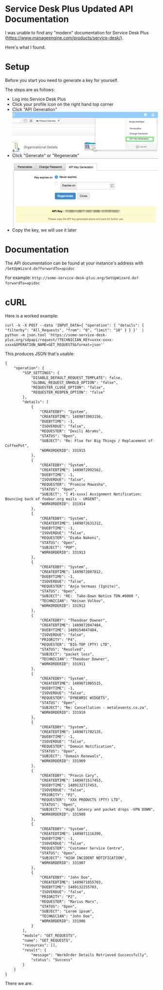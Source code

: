# Service Desk Plus Updated API Documentation

I was unable to find any "modern" documentation for Service Desk Plus (https://www.manageengine.com/products/service-desk/).

Here's what I found.

# Setup

Before you start you need to generate a key for yourself.

The steps are as follows:

* Log into Service Desk Plus
* Click your profile icon on the right hand top corner
* Click "API Generation"
![api generation](images/ManageEngine_ServiceDesk_Plus_Profile.png "API Generation")
* Click "Generate" or "Regenerate"
![key generation](images/ManageEngine_ServiceDesk_Plus_-_Personalize.png "Key Generation")
* Copy the key, we will use it later

# Documentation

The API documentation can be found at your instance's address with `/SetUpWizard.do?forwardTo=apidoc`

For example: `http://some-service-desk-plus.org/SetUpWizard.do?forwardTo=apidoc`

# cURL

Here is a worked example:

```
curl -k -X POST --data 'INPUT_DATA={ "operation": { "details": { "filterby": "All_Requests", "from": "0", "limit": "10" } } }'  | python -m json.tool 'https://some-service-desk-plus.org/sdpapi/request/?TECHNICIAN_KEY=xxxx-xxxx-xxxx&OPERATION_NAME=GET_REQUESTS&format=json'`
```

This produces JSON that's usable:

```
{
    "operation": {
        "SSP_SETTINGS": {
            "DISABLE_DEFAULT_REQUEST_TEMPLATE": false,
            "GLOBAL_REQUEST_ONHOLD_OPTION": "false",
            "REQUESTER_CLOSE_OPTION": "false",
            "REQUESTER_REOPEN_OPTION": "false"
        },
        "details": [
            {
                "CREATEDBY": "System",
                "CREATEDTIME": 1489073903156,
                "DUEBYTIME": -1,
                "ISOVERDUE": "false",
                "REQUESTER": "Devili Abrams",
                "STATUS": "Open",
                "SUBJECT": "Re: Floo for Big Things / Replacement of CoffeePot",
                "WORKORDERID": 331915
            },
            {
                "CREATEDBY": "System",
                "CREATEDTIME": 1489072992562,
                "DUEBYTIME": -1,
                "ISOVERDUE": "false",
                "REQUESTER": "Promise Mawasha",
                "STATUS": "Open",
                "SUBJECT": "[ #1-xxxx] Assignment Notification: Bouncing back of foobar.org mails - URGENT",
                "WORKORDERID": 331914
            },
            {
                "CREATEDBY": "System",
                "CREATEDTIME": 1489072631312,
                "DUEBYTIME": -1,
                "ISOVERDUE": "false",
                "REQUESTER": "Diaba Nakeni",
                "STATUS": "Open",
                "SUBJECT": "POP",
                "WORKORDERID": 331913
            },
            {
                "CREATEDBY": "System",
                "CREATEDTIME": 1489072087812,
                "DUEBYTIME": -1,
                "ISOVERDUE": "false",
                "REQUESTER": "Anja Vermaas (Ignite)",
                "STATUS": "Open",
                "SUBJECT": "RE:  Take-Down Notice TDN.#0000 ",
                "TECHNICIAN": "Keinan Volkov",
                "WORKORDERID": 331912
            },
            {
                "CREATEDBY": "Theodoar Downer",
                "CREATEDTIME": 1489072047484,
                "DUEBYTIME": 1489154847484,
                "ISOVERDUE": "false",
                "PRIORITY": "P4",
                "REQUESTER": "BIG-TOP (PTY) LTD",
                "STATUS": "Resolved",
                "SUBJECT": "packet loss",
                "TECHNICIAN": "Theodoar Downer",
                "WORKORDERID": 331911
            },
            {
                "CREATEDBY": "System",
                "CREATEDTIME": 1489071905515,
                "DUEBYTIME": -1,
                "ISOVERDUE": "false",
                "REQUESTER": "DYNEAMIC WIDGETS",
                "STATUS": "Open",
                "SUBJECT": "Re: Cancellation - metalevents.co.za",
                "WORKORDERID": 331910
            },
            {
                "CREATEDBY": "System",
                "CREATEDTIME": 1489071782125,
                "DUEBYTIME": -1,
                "ISOVERDUE": "false",
                "REQUESTER": "Domain Notification",
                "STATUS": "Open",
                "SUBJECT": "Domain Renewals",
                "WORKORDERID": 331909
            },
            {
                "CREATEDBY": "Pravin Cary",
                "CREATEDTIME": 1489071517453,
                "DUEBYTIME": 1489132717453,
                "ISOVERDUE": "false",
                "PRIORITY": "P2",
                "REQUESTER": "XXX PRODUCTS (PTY) LTD",
                "STATUS": "Open",
                "SUBJECT": "High latency and packet drops -VPN DOWN",
                "WORKORDERID": 331908
            },
            {
                "CREATEDBY": "System",
                "CREATEDTIME": 1489071116390,
                "DUEBYTIME": -1,
                "ISOVERDUE": "false",
                "REQUESTER": "Customer Service Centre",
                "STATUS": "Open",
                "SUBJECT": "HIGH INCIDENT NOTIFICATION",
                "WORKORDERID": 331907
            },
            {
                "CREATEDBY": "John Doe",
                "CREATEDTIME": 1489071055703,
                "DUEBYTIME": 1489132255703,
                "ISOVERDUE": "false",
                "PRIORITY": "P2",
                "REQUESTER": "Marius Marx",
                "STATUS": "Open",
                "SUBJECT": "Lorem ipsum",
                "TECHNICIAN": "John Doe",
                "WORKORDERID": 331906
            }
        ],
        "module": "GET_REQUESTS",
        "name": "GET_REQUESTS",
        "resources": [],
        "result": {
            "message": "WorkOrder Details Retrieved Successfully",
            "status": "Success"
        }
    }
}

```

There we are.
